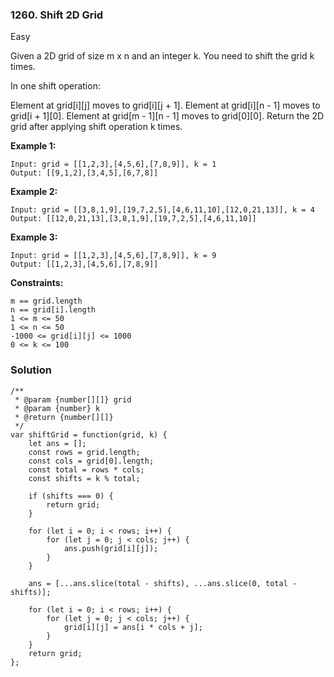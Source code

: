 ### 1260. Shift 2D Grid
Easy

Given a 2D grid of size m x n and an integer k. You need to shift the grid k times.

In one shift operation:

Element at grid[i][j] moves to grid[i][j + 1].
Element at grid[i][n - 1] moves to grid[i + 1][0].
Element at grid[m - 1][n - 1] moves to grid[0][0].
Return the 2D grid after applying shift operation k times.


**Example 1:**
```
Input: grid = [[1,2,3],[4,5,6],[7,8,9]], k = 1
Output: [[9,1,2],[3,4,5],[6,7,8]]
```

**Example 2:**
```
Input: grid = [[3,8,1,9],[19,7,2,5],[4,6,11,10],[12,0,21,13]], k = 4
Output: [[12,0,21,13],[3,8,1,9],[19,7,2,5],[4,6,11,10]]
```

**Example 3:**
```
Input: grid = [[1,2,3],[4,5,6],[7,8,9]], k = 9
Output: [[1,2,3],[4,5,6],[7,8,9]]
``` 

**Constraints:**
```
m == grid.length
n == grid[i].length
1 <= m <= 50
1 <= n <= 50
-1000 <= grid[i][j] <= 1000
0 <= k <= 100
```

### Solution
```
/**
 * @param {number[][]} grid
 * @param {number} k
 * @return {number[][]}
 */
var shiftGrid = function(grid, k) {
    let ans = [];
    const rows = grid.length;
    const cols = grid[0].length;
    const total = rows * cols;
    const shifts = k % total;
    
    if (shifts === 0) {
        return grid;
    }
    
    for (let i = 0; i < rows; i++) {
        for (let j = 0; j < cols; j++) {
            ans.push(grid[i][j]);
        }
    }
    
    ans = [...ans.slice(total - shifts), ...ans.slice(0, total - shifts)];
    
    for (let i = 0; i < rows; i++) {
        for (let j = 0; j < cols; j++) {
            grid[i][j] = ans[i * cols + j];
        }
    }    
    return grid;
};
```
